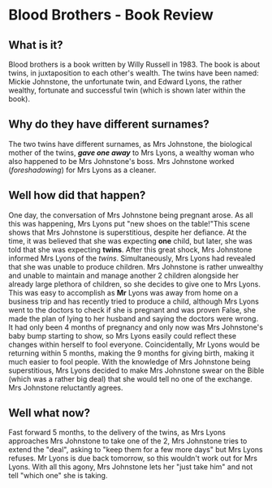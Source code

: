 <!-- 
CoPilot Knowledge Base
Blood Brothers is a book by Willy Russell in 1983. The book is about a woman, Mrs Johnstone, who gave away one of her 2 twins as she was unable to manage the plethora of children she had already produced with her ex-husband, who she had married as she realised she "was 6 weeks overdue", who also left her once she aged and looked "nothing like Marilyn Monroe". She gives away one of her twins to a woman named Mrs Lyons who is unable to produce children. Mrs Lyons is also a rather wealthy woman, considering her husband, Mr Lyons, is a workaholic as he is seen leaving home for work at various times. 

Script: https://gstounenglish.files.wordpress.com/2016/12/blood-brothers-the-full-script.pdf

Use that information to write a book review Copilot.
 -->

# Blood Brothers - Book Review

## What is it?
Blood brothers is a book written by Willy Russell in 1983. The book is about twins, in juxtaposition to each other's wealth. The twins have been named: Mickie Johnstone, the unfortunate twin, and Edward Lyons, the rather wealthy, fortunate and successful twin (which is shown later within the book).

## Why do they have different surnames?
The two twins have different surnames, as Mrs Johnstone, the biological mother of the twins, ***gave one away*** to Mrs Lyons, a wealthy woman who also happened to be Mrs Johnstone's boss. Mrs Johnstone worked (*foreshadowing*) for Mrs Lyons as a cleaner.

## Well how did that happen?
One day, the conversation of Mrs Johnstone being pregnant arose. As all this was happening, Mrs Lyons put "new shoes on the table!"This scene shows that Mrs Johnstone is superstitious, despite her defiance. At the time, it was believed that she was expecting **one** child, but later, she was told that she was expecting **twins**. After this great shock, Mrs Johnstone informed Mrs Lyons of the *twins*. Simultaneously, Mrs Lyons had revealed that she was unable to produce children<!-- or somethin like that idk I never paid attention in class. If you're reading this Miss Gurcali hi. This formatting is nice and cool and deserves something like a point, can't remember the exact name of, something like Pray Point? You'll figure this out. And no, you shouldn't be able to read this and no I don't have Github Copilot to make this up for me.-->. Mrs Johnstone is rather unwealthy and unable to maintain and manage another 2 children alongside her already large plethora of children, so she decides to give one to Mrs Lyons. This was easy to accomplish as **Mr** Lyons was away from home on a business trip and has recently tried to produce a child, although Mrs Lyons went to the doctors to check if she is pregnant and was proven False, she made the plan of lying to her husband and saying the doctors were wrong. It had only been 4 months of pregnancy and only now was Mrs Johnstone's baby bump starting to show, so Mrs Lyons easily could reflect these changes within herself to fool everyone. Coincidentally, Mr Lyons would be returning within 5 months, making the 9 months for giving birth, making it much easier to fool people. With the knowledge of Mrs Johnstone being superstitious, Mrs Lyons decided to make Mrs Johnstone swear on the Bible (which was a rather big deal) that she would tell no one of the exchange. Mrs Johnstone reluctantly agrees.

## Well what now?
Fast forward 5 months, to the delivery of the twins, as Mrs Lyons approaches Mrs Johnstone to take one of the 2, Mrs Johnstone tries to extend the "deal", asking to "keep them for a few more days" but Mrs Lyons refuses.
Mr Lyons is due back tomorrow, so this wouldn't work out for Mrs Lyons. With all this agony, Mrs Johnstone lets her "just take him" and not tell "which one" she is taking.